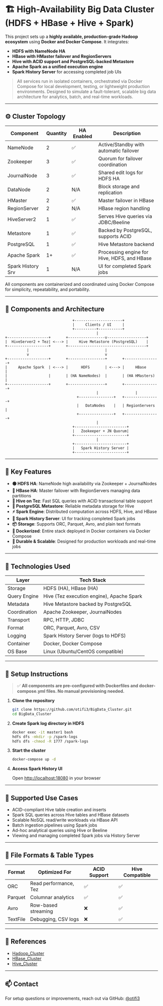 # 🏗️ High-Availability Big Data Cluster (HDFS + HBase + Hive + Spark)

This project sets up a **highly available, production-grade Hadoop ecosystem** using **Docker and Docker Compose**. It integrates:

- **HDFS with NameNode HA**
- **HBase with HMaster failover and RegionServers**
- **Hive with ACID support and PostgreSQL-backed Metastore**
- **Apache Spark as a unified execution engine**
- **Spark History Server** for accessing completed job UIs

> All services run in isolated containers, orchestrated via Docker Compose for local development, testing, or lightweight production environments. Designed to simulate a fault-tolerant, scalable big data architecture for analytics, batch, and real-time workloads.

---

## ⚙️ Cluster Topology

| Component           | Quantity | HA Enabled | Description                                            |
|--------------------|----------|------------|--------------------------------------------------------|
| NameNode           | 2        | ✅          | Active/Standby with automatic failover                 |
| Zookeeper          | 3        | ✅          | Quorum for failover coordination                       |
| JournalNode        | 3        | ✅          | Shared edit logs for HDFS HA                           |
| DataNode           | 2        | N/A        | Block storage and replication                          |
| HMaster            | 2        | ✅          | Master failover in HBase                               |
| RegionServer       | 2        | N/A        | HBase region handling                                  |
| HiveServer2        | 1        | ✅          | Serves Hive queries via JDBC/Beeline                   |
| Metastore          | 1        | ✅          | Backed by PostgreSQL, supports ACID                    |
| PostgreSQL         | 1        | ✅          | Hive Metastore backend                                 |
| Apache Spark       | 1+       | ✅          | Processing engine for Hive, HDFS, and HBase            |
| Spark History Srv  | 1        | N/A        | UI for completed Spark jobs                            |

All components are containerized and coordinated using Docker Compose for simplicity, repeatability, and portability.

---

## 🧱 Components and Architecture

```text
                               +----------------------+
                               |     Clients / UI     |
                               +----------+-----------+
                                          |
+-------------------+       +-----------------v------------------+
|  HiveServer2 + Tez| <---> |     Hive Metastore (PostgreSQL)    |
+-------------------+       +------------------------------------+
          |                                   |
          v                                   v
+-------------------+       +-----------------+       +----------------+
|     Apache Spark  | <---> |      HDFS       | <---> |     HBase      |
|                   |       | (HA NameNodes)  |       | (HA HMasters)  |
+-------------------+       +-----------------+       +----------------+
                                          |                 |
                                 +----------------+   +----------------+
                                 |   DataNodes    |   | RegionServers  |
                                 +----------------+   +----------------+
                                          |
                               +------------------------+
                               |   Zookeeper + JN Quorum|
                               +------------------------+
                                          |
                               +------------------------+
                               |   Spark History Server |
                               +------------------------+
```

---

## 🚀 Key Features

* **🟢 HDFS HA**: NameNode high availability via Zookeeper + JournalNodes
* **📂 HBase HA**: Master failover with RegionServers managing data partitions
* **🧠 Hive on Tez**: Fast SQL queries with ACID transactional table support
* **🐘 PostgreSQL Metastore**: Reliable metadata storage for Hive
* **⚡ Spark Engine**: Distributed computation across HDFS, Hive, and HBase
* **📆 Spark History Server**: UI for tracking completed Spark jobs
* **📦 Storage**: Supports ORC, Parquet, Avro, and plain text formats
* **🐳 Dockerized**: Entire stack deployed in Docker containers via Docker Compose
* **💪 Durable & Scalable**: Designed for production workloads and real-time jobs

---

## 🔧 Technologies Used

| Layer        | Tech Stack                                |
| ------------ | ----------------------------------------- |
| Storage      | HDFS (HA), HBase (HA)                     |
| Query Engine | Hive (Tez execution engine), Apache Spark |
| Metadata     | Hive Metastore backed by PostgreSQL       |
| Coordination | Apache Zookeeper, JournalNodes            |
| Transport    | RPC, HTTP, JDBC                           |
| Format       | ORC, Parquet, Avro, CSV                   |
| Logging      | Spark History Server (logs to HDFS)       |
| Container    | Docker, Docker Compose                    |
| OS Base      | Linux (Ubuntu/CentOS compatible)          |

---

## 📆 Setup Instructions

> ✅ **All components are pre-configured with Dockerfiles and docker-compose.yml files. No manual provisioning needed.**

1. **Clone the repository**

   ```bash
   git clone https://github.com/otifi3/BigData_Cluster.git
   cd BigData_Cluster
   ```

2. **Create Spark log directory in HDFS**

   ```bash
   docker exec -it master1 bash
   hdfs dfs -mkdir -p /spark-logs
   hdfs dfs -chmod -R 1777 /spark-logs
   ```

3. **Start the cluster**

   ```bash
   docker-compose up -d
   ```

4. **Access Spark History UI**

   Open [http://localhost:18080](http://localhost:18080) in your browser
---

## 🧪 Supported Use Cases

* ACID-compliant Hive table creation and inserts
* Spark SQL queries across Hive tables and HBase datasets
* Scalable NoSQL read/write workloads via HBase API
* Batch ingestion pipelines using Spark jobs
* Ad-hoc analytical queries using Hive or Beeline
* Viewing and managing completed Spark jobs via History Server

---

## 📁 File Formats & Table Types

| Format   | Optimized For         | ACID Support | Hive Compatible |
| -------- | --------------------- | ------------ | --------------- |
| ORC      | Read performance, Tez | ✅            | ✅               |
| Parquet  | Columnar analytics    | ✅            | ✅               |
| Avro     | Row-based streaming   | ❌            | ✅               |
| TextFile | Debugging, CSV logs   | ❌            | ✅               |

---

## 📙 References

* [Hadoop\_Cluster](https://github.com/otifi3/hadoop_cluster)
* [HBase\_Cluster](https://github.com/otifi3/hbase_cluster)
* [Hive\_Cluster](https://github.com/otifi3/hive_cluster)

---

## 📫 Contact
For setup questions or improvements, reach out via GitHub: [@otifi3](https://github.com/otifi3)
